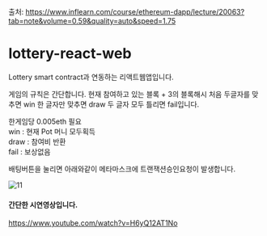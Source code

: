 출처:
https://www.inflearn.com/course/ethereum-dapp/lecture/20063?tab=note&volume=0.59&quality=auto&speed=1.75
# lottery-react-web
Lottery smart contract과 연동하는 리액트웹앱입니다.

  게임의 규칙은 간단합니다. 현재 참여하고 있는 블록 + 3의 블록해시 처음 두글자를 맞추면 win 한 글자만 맞추면 draw 두 글자 모두 틀리면
fail입니다.

한게임당 0.005eth 필요<br>
win  : 현재 Pot 머니 모두획득 <br>
draw : 참여비 반환 <br>
fail : 보상없음


배팅버튼을 눌리면 아래와같이 메타마스크에 트랜잭션승인요청이 발생합니다.

![11](https://user-images.githubusercontent.com/73014464/150363818-499caf79-355c-4abb-950e-640d1a380820.png)


#### 간단한 시연영상입니다.
https://www.youtube.com/watch?v=H6yQ12AT1No
